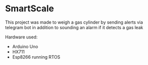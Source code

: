 # SmartScale

This project was made to weigh a gas cylinder by sending alerts via telegram bot in addition to sounding an alarm if it detects a gas leak

Hardware used: 
* Arduino Uno
* HX711
* Esp8266 running RTOS
